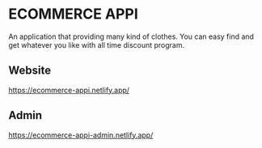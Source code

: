 # ECOMMERCE APPI

An application that providing many kind of clothes. You can easy find and get whatever you like with all time discount program.

## Website
https://ecommerce-appi.netlify.app/

## Admin
https://ecommerce-appi-admin.netlify.app/